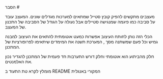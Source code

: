 הסבר #


מעצבים מתקשים להפיק קובץ סטייל שמתאים למערכות מגדלים שונים. 
המעצב עובד על סביבה כמו פיגמה שמנגישה סטיילים אבל נעולה על הגודל של 
הסביבה של התכנון של המעצב. 

הכלי הזה נותן לחותח העיצוב אפשרות כמעט אוטומתית להתאים את העיצוב 
למבנה גמיש וכל פעם שמשתנה מסך , המערכת תשנה את המימדים שיתאימו
לפרופורציות של המתכנן. 


חלק מהביתוע הוא אוטומתי וחלק דורש התערבות חד פעמית של המתכנן להגדיר נכון את האלמנטים. 

מומלץ לקרא טת התעוד ב
README 
המקורי באנגלית
